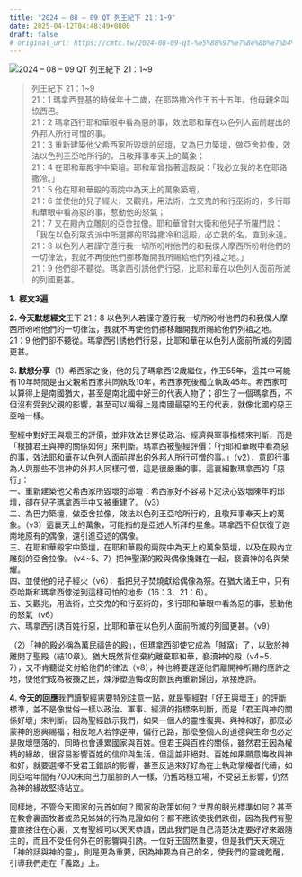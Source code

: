 ```yaml
---
title: "2024 – 08 – 09 QT 列王紀下 21：1~9"
date: 2025-04-12T04:48:49+0800
draft: false
# original_url: https://cmtc.tw/2024-08-09-qt-%e5%88%97%e7%8e%8b%e7%b4%80%e4%b8%8b-21%ef%bc%9a19
---
```


![2024 – 08 – 09 QT 列王紀下 21：1~9](/images/qt.jpg  "2024 – 08 – 09 QT 列王紀下 21：1~9")

> 列王紀下 21：1~9  
> 21：1 瑪拿西登基的時候年十二歲，在耶路撒冷作王五十五年。他母親名叫協西巴。  
> 21：2 瑪拿西行耶和華眼中看為惡的事，效法耶和華在以色列人面前趕出的外邦人所行可憎的事。  
> 21：3 重新建築他父希西家所毀壞的邱壇，又為巴力築壇，做亞舍拉像，效法以色列王亞哈所行的，且敬拜事奉天上的萬象；  
> 21：4 在耶和華殿宇中築壇。耶和華曾指著這殿說：「我必立我的名在耶路撒冷。」  
> 21：5 他在耶和華殿的兩院中為天上的萬象築壇，  
> 21：6 並使他的兒子經火，又觀兆，用法術，立交鬼的和行巫術的，多行耶和華眼中看為惡的事，惹動他的怒氣；  
> 21：7 又在殿內立雕刻的亞舍拉像。耶和華曾對大衛和他兒子所羅門說：「我在以色列眾支派中所選擇的耶路撒冷和這殿，必立我的名，直到永遠。  
> 21：8 以色列人若謹守遵行我一切所吩咐他們的和我僕人摩西所吩咐他們的一切律法，我就不再使他們挪移離開我所賜給他們列祖之地。」  
> 21：9 他們卻不聽從。瑪拿西引誘他們行惡，比耶和華在以色列人面前所滅的列國更甚。

**1.  經文3遍**

**2. 今天默想經文**王下 21：8 以色列人若謹守遵行我一切所吩咐他們的和我僕人摩西所吩咐他們的一切律法，我就不再使他們挪移離開我所賜給他們列祖之地。  
21：9 他們卻不聽從。瑪拿西引誘他們行惡，比耶和華在以色列人面前所滅的列國更甚。

**3. 默想分享**（1）希西家之後，他的兒子瑪拿西12歲繼位，作王55年，這其中可能有10年時間是由父親希西家共同執政10年，希西家死後獨立執政45年。希西家可以算得上是南國猶大，甚至是南北國中好王的代表人物了；卻生了一個瑪拿西，不但沒有受到父親的影響，甚至可以稱得上是南國最惡的王的代表，就像北國的惡王亞哈一樣。

聖經中對好王與壞王的評價，並非效法世界從政治、經濟與軍事指標來判斷，而是「根據君王與神的關係如何」來判斷。瑪拿西被聖經評價：「行耶和華眼中看為惡的事，效法耶和華在以色列人面前趕出的外邦人所行可憎的事。」（v2），意即行事為人與那些不信神的外邦人同樣可憎，這是很嚴重的事。這裏細數瑪拿西的「惡行」：  
一、重新建築他父希西家所毀壞的邱壇：希西家好不容易下定決心毀壞陳年的邱壇，卻在兒子瑪拿西手中又被重建了。（v3）  
二、為巴力築壇，做亞舍拉像，效法以色列王亞哈所行的，且敬拜事奉天上的萬象。（v3）這裏天上的萬象，可能指的是亞述人所拜的星象。瑪拿西不但恢復了迦南地原有的偶像，還引進亞述的偶像。  
三、在耶和華殿宇中築壇，在耶和華殿的兩院中為天上的萬象築壇，以及在殿內立雕刻的亞舍拉像。（v4~5、7）把神聖潔的殿與偶像攙雜在一起，褻瀆神的名與榮耀。  
四、並使他的兒子經火（v6），指把兒子焚燒獻給偶像為祭。在猶大諸王中，只有亞哈斯和瑪拿西悖逆到這樣可怕的地步（16：3、21：6）。  
五、又觀兆，用法術，立交鬼的和行巫術的，多行耶和華眼中看為惡的事，惹動他的怒氣（v6）  
六、瑪拿西引誘百姓行惡，比耶和華在以色列人面前所滅的列國更甚。（v9）

（2）「神的殿必稱為萬民禱告的殿」，但瑪拿西卻使它成為「賊窩」了，以致於神離開了聖殿（結10章）。猶大既然背信棄約離棄耶和華，褻瀆神的殿（v4~5、7），又不肯聽從交付給他們的律法（v8），神也將要趕逐他們離開神所賜的應許之地，使他們成為被擄之民，煉淨塑造悔改的餘民再重新歸回，承接應許。

**4. 今天的回應**我們讀聖經需要特別注意一點，就是聖經對「好王與壞王」的評斷標準，並不是像世俗一樣以政治、軍事、經濟的指標來判斷，而是「君王與神的關係好壞」來判斷。因為聖經啟示我們，如果一個人的靈性復興、與神和好，那麼必蒙神的恩典賜福；相反地人若悖逆神，偏行己路，那麼整個人的道德與生命也必定是敗壞墮落的，同時也會連累國家與百姓。但君王與百姓的關係，雖然君王因為權柄的緣故，很容易影響百姓的信仰與生活，但這並非絕對。百姓如果願意悔改與神和好，就要選擇不受君王錯誤的影響，甚至反過來好好為在上執政掌權者代禱，如同亞哈年間有7000未向巴力屈膝的人一樣，仍舊站穩立場，不受惡王影響，仍然為神的緣故堅持站立。

同樣地，不管今天國家的元首如何？國家的政策如何？世界的眼光標準如何？甚至在教會裏面牧者或弟兄姊妹的行為見證如何？都不應該使我們跌倒，因為我們有聖靈直接住在心裏，又有聖經可以天天恭讀，因此我們是自己清楚決定要好好來跟隨主的，而且不受任何外在的影響與引誘。一位好王固然重要，但是我們天天親近「神的話與神的靈」，則是更為重要，因為神要為自己的名，使我們的靈魂甦醒，引導我們走在「義路」上。